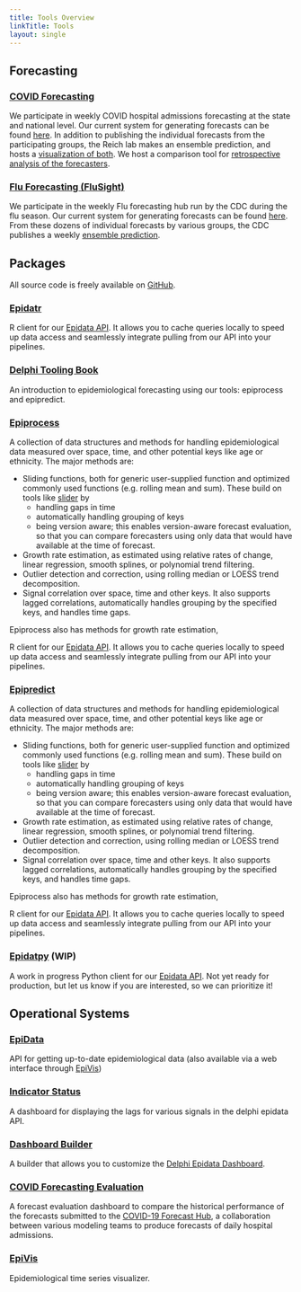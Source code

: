 ```yaml
---
title: Tools Overview
linkTitle: Tools
layout: single
---
```


## Forecasting

### [COVID Forecasting](https://covid19forecasthub.org/)

We participate in weekly COVID hospital admissions forecasting at the state and national level.
Our current system for generating forecasts can be found [here](https://github.com/cmu-delphi/covid-hosp-forecast).
In addition to publishing the individual forecasts from the participating groups, the Reich lab makes an ensemble prediction, and hosts a [visualization of both](https://viz.covid19forecasthub.org).
We host a comparison tool for [retrospective analysis of the forecasters](https://delphi.cmu.edu/forecast-eval/).

### [Flu Forecasting (FluSight)](https://www.cdc.gov/flu/weekly/flusight/index.html)

We participate in the weekly Flu forecasting hub run by the CDC during the flu season. Our current system for generating forecasts can be found [here](https://github.com/cmu-delphi/flu-hosp-forecast/).
From these dozens of individual forecasts by various groups, the CDC publishes a weekly [ensemble prediction](https://www.cdc.gov/flu/weekly/flusight/flu-forecasts.htm).

## Packages

All source code is freely available on [GitHub](https://github.com/cmu-delphi/).

### [Epidatr](https://cmu-delphi.github.io/epidatr/)

R client for our [Epidata API](https://cmu-delphi.github.io/delphi-epidata/). It allows you to cache queries locally to speed up data access and seamlessly integrate pulling from our API into your pipelines.

### [Delphi Tooling Book](https://cmu-delphi.github.io/delphi-tooling-book/)

An introduction to epidemiological forecasting using our tools: epiprocess and epipredict.

### [Epiprocess](https://cmu-delphi.github.io/epiprocess/)

A collection of data structures and methods for handling epidemiological data measured over space, time, and other potential keys like age or ethnicity.
The major methods are:
- Sliding functions, both for generic user-supplied function and optimized commonly used functions (e.g. rolling mean and sum). These build on tools like [slider](https://slider.r-lib.org/) by
  - handling gaps in time
  - automatically handling grouping of keys
  - being version aware; this enables version-aware forecast evaluation, so that you can compare forecasters using only data that would have available at the time of forecast.
- Growth rate estimation, as estimated using relative rates of change, linear regression, smooth splines, or polynomial trend filtering.
- Outlier detection and correction, using rolling median or LOESS trend decomposition.
- Signal correlation over space, time and other keys. It also supports lagged correlations, automatically handles grouping by the specified keys, and handles time gaps.

Epiprocess also has methods for growth rate estimation,

R client for our [Epidata API](https://cmu-delphi.github.io/delphi-epidata/). It allows you to cache queries locally to speed up data access and seamlessly integrate pulling from our API into your pipelines.

### [Epipredict](https://cmu-delphi.github.io/epipredict/)

A collection of data structures and methods for handling epidemiological data measured over space, time, and other potential keys like age or ethnicity.
The major methods are:
- Sliding functions, both for generic user-supplied function and optimized commonly used functions (e.g. rolling mean and sum). These build on tools like [slider](https://slider.r-lib.org/) by
  - handling gaps in time
  - automatically handling grouping of keys
  - being version aware; this enables version-aware forecast evaluation, so that you can compare forecasters using only data that would have available at the time of forecast.
- Growth rate estimation, as estimated using relative rates of change, linear regression, smooth splines, or polynomial trend filtering.
- Outlier detection and correction, using rolling median or LOESS trend decomposition.
- Signal correlation over space, time and other keys. It also supports lagged correlations, automatically handles grouping by the specified keys, and handles time gaps.

Epiprocess also has methods for growth rate estimation,

R client for our [Epidata API](https://cmu-delphi.github.io/delphi-epidata/). It allows you to cache queries locally to speed up data access and seamlessly integrate pulling from our API into your pipelines.

### [Epidatpy](https://github.com/cmu-delphi/epidatpy) (WIP)

A work in progress Python client for our [Epidata API](https://cmu-delphi.github.io/delphi-epidata/). Not yet ready for production, but let us know if you are interested, so we can prioritize it!

## Operational Systems

### [EpiData](https://github.com/cmu-delphi/delphi-epidata)

API for getting up-to-date epidemiological data (also available via a web interface through [EpiVis](https://delphi.cmu.edu/epivis/epivis.html))

### [Indicator Status](https://delphi.cmu.edu/covidcast/indicator-status/)

A dashboard for displaying the lags for various signals in the delphi epidata API.

### [Dashboard Builder](https://delphi.cmu.edu/covidcast/dashboard)

A builder that allows you to customize the [Delphi Epidata Dashboard](/covidcast/).

### [COVID Forecasting Evaluation](https://delphi.cmu.edu/forecast-eval/)

A forecast evaluation dashboard to compare the historical performance of the forecasts submitted to the [COVID-19 Forecast Hub](https://covid19forecasthub.org/), a collaboration between various modeling teams to produce forecasts of daily hospital admissions.

### [EpiVis](https://delphi.cmu.edu/epivis/)

Epidemiological time series visualizer.
